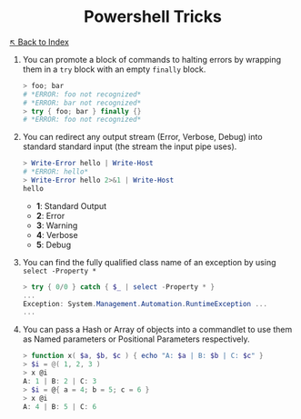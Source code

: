 <h1 align="center">Powershell Tricks</h1>

[↖︎ Back to Index](index.html)

1. You can promote a block of commands to halting errors by wrapping them in a
   `try` block with an empty `finally` block.
   
   ``` powershell
   > foo; bar
   # *ERROR: foo not recognized*
   # *ERROR: bar not recognized*
   > try { foo; bar } finally {}
   # *ERROR: foo not recognized*
   ```

2. You can redirect any output stream (Error, Verbose, Debug) into standard
   standard input (the stream the input pipe uses).
   
   ``` powershell
   > Write-Error hello | Write-Host
   # *ERROR: hello*
   > Write-Error hello 2>&1 | Write-Host
   hello
   ```
   
   - **1**: Standard Output
   - **2**: Error
   - **3**: Warning
   - **4**: Verbose
   - **5**: Debug

3. You can find the fully qualified class name of an exception by using
   `select -Property *`

   ``` powershell
   > try { 0/0 } catch { $_ | select -Property * }
   ...
   Exception: System.Management.Automation.RuntimeException ...
   ...
   ```

4. You can pass a Hash or Array of objects into a commandlet to use them as
   Named parameters or Positional Parameters respectively.
   
   ``` powershell
   > function x( $a, $b, $c ) { echo "A: $a | B: $b | C: $c" }
   > $i = @( 1, 2, 3 )
   > x @i
   A: 1 | B: 2 | C: 3
   > $i = @{ a = 4; b = 5; c = 6 }
   > x @i
   A: 4 | B: 5 | C: 6
   ```

<link rel="stylesheet" href="https://maxcdn.bootstrapcdn.com/bootstrap/4.0.0-alpha.5/css/bootstrap.min.css" integrity="sha384-AysaV+vQoT3kOAXZkl02PThvDr8HYKPZhNT5h/CXfBThSRXQ6jW5DO2ekP5ViFdi" crossorigin="anonymous">
<script src="https://maxcdn.bootstrapcdn.com/bootstrap/4.0.0-alpha.5/js/bootstrap.min.js" integrity="sha384-BLiI7JTZm+JWlgKa0M0kGRpJbF2J8q+qreVrKBC47e3K6BW78kGLrCkeRX6I9RoK" crossorigin="anonymous"></script>
